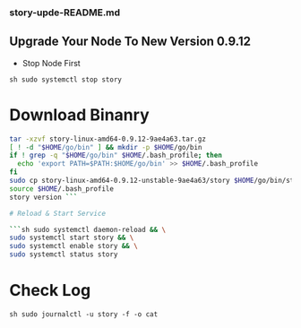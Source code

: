 ### story-upde-README.md
## Upgrade Your Node To New Version 0.9.12
- Stop Node First

```sh sudo systemctl stop story```

# Download Binanry

```sh wget https://story-geth-binaries.s3.us-west-1.amazonaws.com/story-public/story-linux-amd64-0.9.12-9ae4a63.tar.gz
tar -xzvf story-linux-amd64-0.9.12-9ae4a63.tar.gz
[ ! -d "$HOME/go/bin" ] && mkdir -p $HOME/go/bin
if ! grep -q "$HOME/go/bin" $HOME/.bash_profile; then
  echo 'export PATH=$PATH:$HOME/go/bin' >> $HOME/.bash_profile
fi
sudo cp story-linux-amd64-0.9.12-unstable-9ae4a63/story $HOME/go/bin/story
source $HOME/.bash_profile
story version ```

# Reload & Start Service

```sh sudo systemctl daemon-reload && \
sudo systemctl start story && \
sudo systemctl enable story && \
sudo systemctl status story
```

# Check Log

```sh sudo journalctl -u story -f -o cat ```
  
